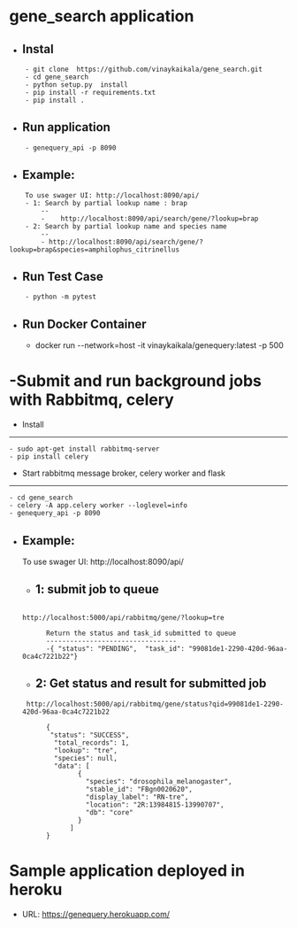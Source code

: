 gene_search application
=============

- Instal
    --
``` 
    - git clone  https://github.com/vinaykaikala/gene_search.git
    - cd gene_search
    - python setup.py  install
    - pip install -r requirements.txt
    - pip install .
``` 
 - Run application
    --
```
    - genequery_api -p 8090
```
    
 
 - Example:
    --
```
    To use swager UI: http://localhost:8090/api/
    - 1: Search by partial lookup name : brap 
        --
        -    http://localhost:8090/api/search/gene/?lookup=brap
    - 2: Search by partial lookup name and species name
        --
        - http://localhost:8090/api/search/gene/?lookup=brap&species=amphilophus_citrinellus
```
 
 - Run Test Case
    --
```
    - python -m pytest
```

 - Run Docker Container 
    --
   - docker run  --network=host -it vinaykaikala/genequery:latest -p 500	


-Submit and run background jobs with Rabbitmq, celery
=======

- Install
--------
```
- sudo apt-get install rabbitmq-server
- pip install celery

```
- Start rabbitmq message broker, celery worker and flask
-------
```
- cd gene_search	
- celery -A app.celery worker --loglevel=info
- genequery_api -p 8090 
```
- Example:
    --
    To use swager UI: http://localhost:8090/api/
    - 1: submit job to queue
        --
  ```
        
  http://localhost:5000/api/rabbitmq/gene/?lookup=tre
	
		Return the status and task_id submitted to queue
		---------------------------------
		-{ "status": "PENDING",  "task_id": "99081de1-2290-420d-96aa-0ca4c7221b22"}
  ```
    - 2: Get status and result for submitted job
        --
  ```
   http://localhost:5000/api/rabbitmq/gene/status?qid=99081de1-2290-420d-96aa-0ca4c7221b22
    
		{
 		 "status": "SUCCESS",
		  "total_records": 1,
		  "lookup": "tre",
		  "species": null,
		  "data": [
			    {
			      "species": "drosophila_melanogaster",
			      "stable_id": "FBgn0020620",
			      "display_label": "RN-tre",
			      "location": "2R:13984815-13990707",
			      "db": "core"
			    }
			  ]
		}

  ```

Sample application deployed in heroku
=====
-	URL: https://genequery.herokuapp.com/
